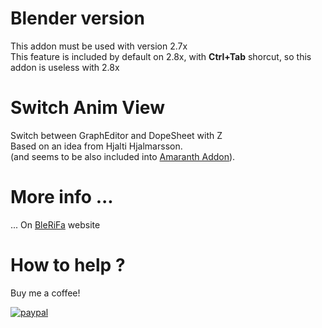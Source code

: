 # Blender version
This addon must be used with version 2.7x  
This feature is included by default on 2.8x, with **Ctrl+Tab** shorcut, so this addon is useless with 2.8x

# Switch Anim View

Switch between GraphEditor and DopeSheet with Z  
Based on an idea from Hjalti Hjalmarsson.  
(and seems to be also included into [Amaranth Addon](http://pablovazquez.org/amaranth/)).

# More info ...
... On [BleRiFa](http://blerifa.com/tools/SwitchAnimView/) website

# How to help ?
Buy me a coffee!  

[![paypal](https://www.paypalobjects.com/en_US/i/btn/btn_donateCC_LG.gif)](https://www.paypal.com/cgi-bin/webscr?cmd=_s-xclick&hosted_button_id=VTKPLVRP3VV7J)
